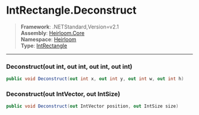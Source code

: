 # IntRectangle.Deconstruct

> **Framework**: .NETStandard,Version=v2.1  
> **Assembly**: [Heirloom.Core][0]  
> **Namespace**: [Heirloom][0]  
> **Type**: [IntRectangle][1]  

--------------------------------------------------------------------------------

### Deconstruct(out int, out int, out int, out int)

```cs
public void Deconstruct(out int x, out int y, out int w, out int h)
```

### Deconstruct(out IntVector, out IntSize)

```cs
public void Deconstruct(out IntVector position, out IntSize size)
```

[0]: ..\Heirloom.Core.md
[1]: Heirloom.IntRectangle.md
